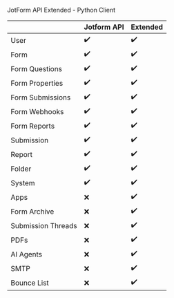 JotForm API Extended - Python Client


|  | Jotform API | Extended |
|---|---|---|
| User | ✔️ | ✔️ |
| Form | ✔️ | ✔️ |
| Form Questions | ✔️ | ✔️ |
| Form Properties | ✔️ | ✔️ |
| Form Submissions | ✔️ | ✔️ |
| Form Webhooks | ✔️ | ✔️ |
| Form Reports | ✔️ | ✔️ |
| Submission | ✔️ | ✔️ |
| Report | ✔️ | ✔️ |
| Folder | ✔️ | ✔️ |
| System | ✔️ | ✔️ |
| Apps | ❌ | ✔️ |
| Form Archive | ❌ | ✔️ |
| Submission Threads | ❌ | ✔️ |
| PDFs | ❌ | ✔️ |
| AI Agents | ❌ | ✔️ |
| SMTP | ❌ | ✔️ |
| Bounce List | ❌ | ✔️ |
